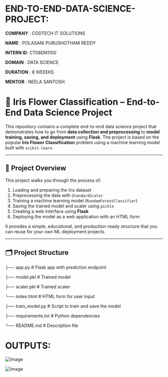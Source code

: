 # END-TO-END-DATA-SCIENCE-PROJECT:

**COMPANY**  : CODTECH IT SOLUTIONS

**NAME**     : POLASANI PURUSHOTHAM REDDY

**INTERN ID**: CT08DN1100

**DOMAIN**   : DATA SCIENCE

**DURATION** : 8 WEEEKS

**MENTOR**   : NEELA SANTOSH


# 🌸 Iris Flower Classification – End-to-End Data Science Project

This repository contains a complete end-to-end data science project that demonstrates how to go from **data collection and preprocessing** to **model training, saving, and deployment** using **Flask**. The project is based on the popular **Iris Flower Classification** problem using a machine learning model built with `scikit-learn`.

---

## 🚀 Project Overview

This project walks you through the process of:

1. Loading and preparing the Iris dataset
2. Preprocessing the data with `StandardScaler`
3. Training a machine learning model (`RandomForestClassifier`)
4. Saving the trained model and scaler using `pickle`
5. Creating a web interface using **Flask**
6. Deploying the model as a web application with an HTML form

It provides a simple, educational, and production-ready structure that you can reuse for your own ML deployment projects.

---

## 🗂️ Project Structure

├── app.py                   # Flask app with prediction endpoint

├── model.pkl                # Trained model

├── scaler.pkl                # Trained scaler
  
└── index.html                # HTML form for user input

├── train_model.py            # Script to train and save the model

├── requirements.txt          # Python dependencies

└── README.md                 # Description file

# OUTPUTS:

![Image](https://github.com/user-attachments/assets/58330a99-5864-43a9-9d05-cbb666f0b4da)


![Image](https://github.com/user-attachments/assets/25f532d6-ad41-4b37-a738-4ab9faa9c0cf)
